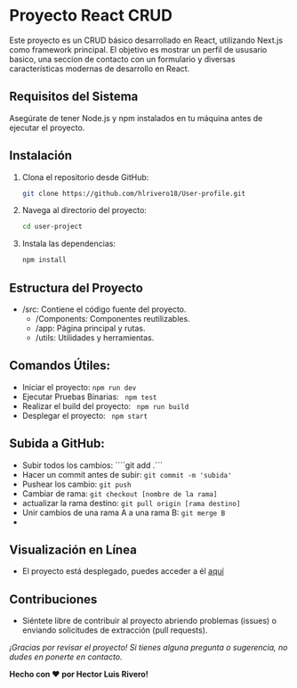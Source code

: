 # Proyecto React CRUD

Este proyecto es un CRUD básico desarrollado en React, utilizando Next.js como framework principal. El objetivo es mostrar un perfil de ususario basico, una seccion de contacto con un formulario  y diversas características modernas de desarrollo en React.

## Requisitos del Sistema

Asegúrate de tener Node.js y npm instalados en tu máquina antes de ejecutar el proyecto.

## Instalación

1. Clona el repositorio desde GitHub:

   ```bash
   git clone https://github.com/hlrivero18/User-profile.git

2. Navega al  directorio del proyecto:
    ```bash
    cd user-project

3. Instala las dependencias:
    ```bash
    npm install

## Estructura del Proyecto

- /src: Contiene el código fuente del proyecto.
   -  /Components: Componentes reutilizables.
    - /app: Página principal y rutas.
    - /utils: Utilidades y herramientas.

## Comandos Útiles:
- Iniciar el proyecto: ``` npm run dev ```
- Ejecutar Pruebas Binarias: ``` npm test```
- Realizar el build del proyecto: ``` npm run build```
- Desplegar el proyecto: ``` npm start```

## Subida a GitHub:
- Subir todos los cambios: ````git add .```
- Hacer un commit antes de subir: ```git commit -m 'subida'```
- Pushear los cambio: ```git push```
- Cambiar de rama: ```git checkout [nombre de la rama]```
- actualizar la rama destino: ```git pull origin [rama destino]```
- Unir cambios de una rama A a una rama B: ```git merge B```
-

 ## Visualización en Línea
-  El proyecto está desplegado, puedes acceder a él [aquí](https://vercel.com/hlrivero18s-projects/user-profile/FLmx4xnFL3wiqojRnCHFGUSeCFwn)

 ## Contribuciones
- Siéntete libre de contribuir al proyecto abriendo problemas (issues) o enviando solicitudes de extracción (pull requests).

*¡Gracias por revisar el proyecto! Si tienes alguna pregunta o sugerencia, no dudes en ponerte en contacto.*

**Hecho con ❤️ por Hector Luis Rivero!**